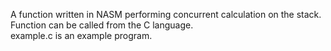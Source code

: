 A function written in NASM performing concurrent calculation on the stack.  
Function can be called from the C language.  
example.c is an example program.  

